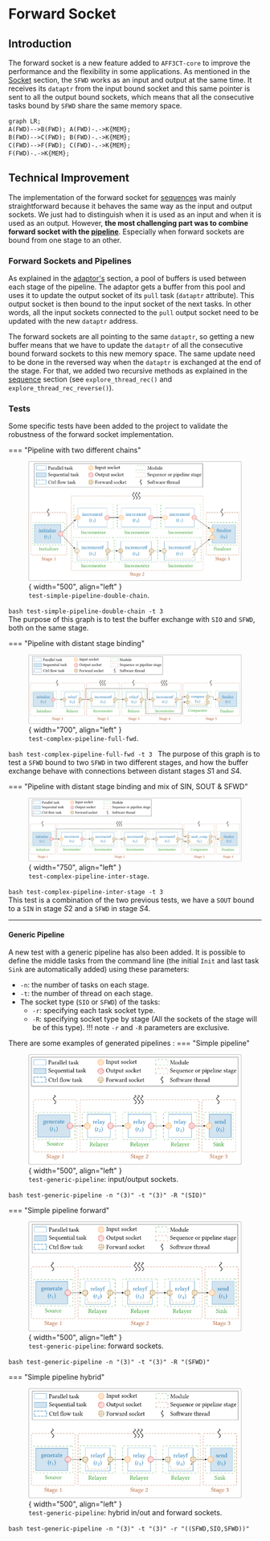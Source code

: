 # Forward Socket 

## Introduction

The forward socket is a new feature added to `AFF3CT-core` to improve the
performance and the flexibility in some applications. As mentioned in the 
[Socket](socket.md) section, the `SFWD` works as an input and output at the same 
time. It receives its `dataptr` from the input bound socket and this same 
pointer is sent to all the output bound sockets, which means that all the 
consecutive tasks bound by `SFWD` share the same memory space.

```mermaid
graph LR;
A(FWD)-->B(FWD); A(FWD)-.->K{MEM};
B(FWD)-->C(FWD); B(FWD)-.->K{MEM};
C(FWD)-->F(FWD); C(FWD)-.->K{MEM};
F(FWD)-.->K{MEM};
```

## Technical Improvement

The implementation of the forward socket for [sequences](sequence.md) was mainly 
straightforward because it behaves the same way as the input and output sockets. 
We just had to distinguish when it is used as an input and when it is used as an 
output. However, **the most challenging part was to combine forward socket with 
the [pipeline](pipeline.md)**. Especially when forward sockets are bound from 
one stage to an other.

### Forward Sockets and Pipelines

As explained in the [adaptor's](pipeline.md#Adaptor) section, a pool of buffers 
is used between each stage of the pipeline. The adaptor gets a buffer from 
this pool and uses it to update the output socket of its `pull` task 
(`dataptr` attribute). This output socket is then bound to the input socket of 
the next tasks. In other words, all the input sockets connected to the `pull` 
output socket need to be updated with the new `dataptr` address.

The forward sockets are all pointing to the same `dataptr`, so getting a new 
buffer means that we have to update the `dataptr` of all the consecutive bound 
forward sockets to this new memory space. The same update need to be done in the
reversed way when the `dataptr` is exchanged at the end of the stage. For that, 
we added two recursive methods as explained in the [sequence](sequence.md) 
section (see `explore_thread_rec()` and `explore_thread_rec_reverse()`).

### Tests

Some specific tests have been added to the project to validate the robustness of 
the forward socket implementation.

=== "Pipeline with two different chains"
    <figure markdown>
      ![double chain](./assets/pipeline_double_chain.svg){ width="500", align="left" }
      <figcaption>`test-simple-pipeline-double-chain`.</figcaption>
    </figure>
    ```bash
    test-simple-pipeline-double-chain -t 3
    ```  
    The purpose of this graph is to test the buffer exchange with `SIO` and
    `SFWD`, both on the same stage.

=== "Pipeline with distant stage binding" 
    <figure markdown>
      ![forward inter stage](./assets/pipeline_inter_stage_fwd.svg){ width="700", align="left" }
      <figcaption>`test-complex-pipeline-full-fwd`.</figcaption>
    </figure>
    ```bash
    test-complex-pipeline-full-fwd -t 3
    ``` 
    The purpose of this graph is to test a `SFWD` bound to two `SFWD` in two
    different stages, and how the buffer exchange behave with connections
    between distant stages $S1$ and $S4$.  

=== "Pipeline with distant stage binding and mix of SIN, SOUT & SFWD"
    <figure markdown>
      ![double inter stage](./assets/pipeline_inter_stage_complex.svg){ width="750", align="left" }
      <figcaption>`test-complex-pipeline-inter-stage`.</figcaption>
    </figure>
    ```bash
    test-complex-pipeline-inter-stage -t 3
    ```  
    This test is a combination of the two previous tests, we have a `SOUT` bound
    to a `SIN` in stage $S2$ and a `SFWD` in stage $S4$.

----

#### Generic Pipeline

A new test with a generic pipeline has also been added. It is possible to define 
the middle tasks from the command line (the initial `Init` and last task `Sink` 
are automatically added) using these parameters:

- `-n`: the number of tasks on each stage.
- `-t`: the number of thread on each stage.
- The socket type (`SIO` or `SFWD`) of the tasks:
    - `-r`: specifying each task socket type.
    - `-R`: specifying socket type by stage (All the sockets of the stage will
      be of this type).
!!! note
    `-r` and `-R` parameters are exclusive.

There are some examples of generated pipelines :
=== "Simple pipeline" 
    <figure markdown>
      ![simple pipeline io](./assets/simple_pipeline_io.svg){ width="500", align="left" }
      <figcaption>`test-generic-pipeline`: input/output sockets.</figcaption>
    </figure>
    ```bash
    test-generic-pipeline -n "(3)" -t "(3)" -R "(SIO)"
    ```

=== "Simple pipeline forward"
    <figure markdown>
      ![simple pipeline fwd](./assets/simple_pipeline_fwd.svg){ width="500", align="left" }
      <figcaption>`test-generic-pipeline`: forward sockets.</figcaption>
    </figure>
    ```bash
    test-generic-pipeline -n "(3)" -t "(3)" -R "(SFWD)"
    ```

=== "Simple pipeline hybrid"
    <figure markdown>
      ![simple pipeline hybrid](./assets/simple_pipeline_hybrid.svg){ width="500", align="left" }
      <figcaption>`test-generic-pipeline`: hybrid in/out and forward sockets.</figcaption>
    </figure>
    ```bash
    test-generic-pipeline -n "(3)" -t "(3)" -r "((SFWD,SIO,SFWD))"
    ```
